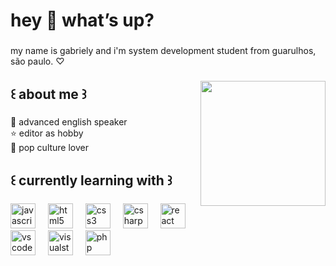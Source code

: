 <h1 align="left">hey 🐡 what’s up?</h1>

###

<p align="left">my name is gabriely and i'm system development student from guarulhos, são paulo. ♡</p>

###

<img align="right" height="200" src="https://media1.giphy.com/media/v1.Y2lkPTc5MGI3NjExcWVmZnEyeHMyMG54a3N2bDRiNmYxdXI3d2szaDcyMm84MzV1NmZrciZlcD12MV9pbnRlcm5hbF9naWZfYnlfaWQmY3Q9Zw/ZDaVTwJ82DBmEQgPSu/giphy.gif"  />

###

<h2 align="left">꒰ about me ꒱</h2>

###

<p align="left">🐻 advanced english speaker<br>⭐ editor as hobby<br>🦪 pop culture lover</p>

###

<h2 align="left">꒰ currently learning with ꒱</h2>

###

<div align="left">
  <img src="https://cdn.jsdelivr.net/gh/devicons/devicon/icons/javascript/javascript-original.svg" height="40" alt="javascript logo"  />
  <img width="12" />
  <img src="https://cdn.jsdelivr.net/gh/devicons/devicon/icons/html5/html5-original.svg" height="40" alt="html5 logo"  />
  <img width="12" />
  <img src="https://cdn.jsdelivr.net/gh/devicons/devicon/icons/css3/css3-original.svg" height="40" alt="css3 logo"  />
  <img width="12" />
  <img src="https://cdn.jsdelivr.net/gh/devicons/devicon/icons/csharp/csharp-original.svg" height="40" alt="csharp logo"  />
  <img width="12" />
  <img src="https://cdn.jsdelivr.net/gh/devicons/devicon/icons/react/react-original.svg" height="40" alt="react logo"  />
  <img width="12" />
  <img src="https://cdn.jsdelivr.net/gh/devicons/devicon/icons/vscode/vscode-original.svg" height="40" alt="vscode logo"  />
  <img width="12" />
  <img src="https://cdn.jsdelivr.net/gh/devicons/devicon/icons/visualstudio/visualstudio-plain.svg" height="40" alt="visualstudio logo"  />
  <img width="12" />
  <img src="https://cdn.jsdelivr.net/gh/devicons/devicon/icons/php/php-original.svg" height="40" alt="php logo"  />
</div>

###
